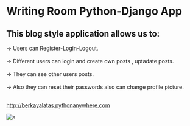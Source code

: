 # Writing Room Python-Django App

## This blog style application allows us to:

-> Users can Register-Login-Logout. <br><br>
-> Different users can login and create own posts , uptadate posts. <br><br>
-> They can see other users posts. <br><br> 
-> Also they can reset their passwords also can change profile picture. <br><br>

http://berkayalatas.pythonanywhere.com


![a](https://user-images.githubusercontent.com/59448862/95679986-fa9a6600-0bde-11eb-9e1f-c34d0a866ded.PNG)
